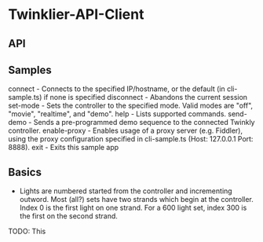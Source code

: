 # Twinklier-API-Client

## API

## Samples
connect      - Connects to the specified IP/hostname, or the default (in cli-sample.ts) if none is specified
disconnect   - Abandons the current session
set-mode     - Sets the controller to the specified mode. Valid modes are "off", "movie", "realtime", and "demo".
help         - Lists supported commands.
send-demo    - Sends a pre-programmed demo sequence to the connected Twinkly controller.
enable-proxy - Enables usage of a proxy server (e.g. Fiddler), using the proxy configuration specified in cli-sample.ts (Host: 127.0.0.1 Port: 8888).
exit         - Exits this sample app

## Basics
- Lights are numbered started from the controller and incrementing outword. Most (all?) sets have two strands which begin at the controller. Index 0 is the first light on one strand. For a 600 light set, index 300 is the first on the second strand.

TODO: This
